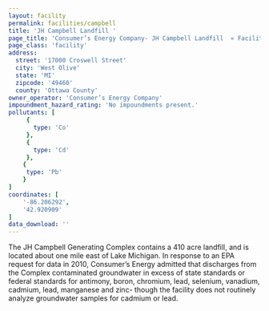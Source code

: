 ```yaml
---
layout: facility
permalink: facilities/campbell
title: 'JH Campbell Landfill '
page_title: 'Consumer’s Energy Company- JH Campbell Landfill  « Facilities'
page_class: 'facility'
address:
  street: '17000 Croswell Street'  
  city: 'West Olive'
  state: 'MI'
  zipcode: '49460'
  county: 'Ottawa County'
owner_operator: 'Consumer’s Energy Company'
impoundment_hazard_rating: 'No impoundments present.'
pollutants: [
     {
       type: 'Co'
     },
     {
       type: 'Cd'
     },
    {
     type: 'Pb'
    }
]
coordinates: [
    '-86.206292',
    '42.920909'
]
data_download: ''
---
```


The JH Campbell Generating Complex contains a 410 acre landfill, and is located about one mile east of Lake Michigan. In response to an EPA request for data in 2010, Consumer’s Energy admitted that discharges from the Complex contaminated groundwater in excess of state standards or federal standards for antimony, boron, chromium, lead, selenium, vanadium, cadmium, lead, manganese and zinc- though the facility does not routinely analyze groundwater samples for cadmium or lead.